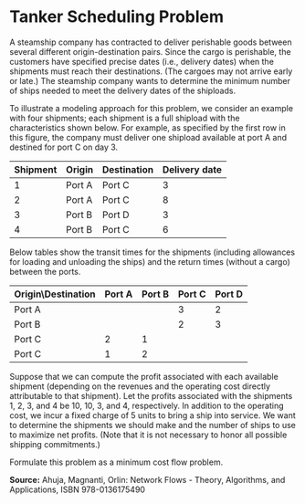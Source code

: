 # Tanker Scheduling Problem

A steamship company has contracted to deliver perishable goods between several
different origin-destination pairs. Since the cargo is perishable, the customers have
specified precise dates (i.e., delivery dates) when the shipments must reach their
destinations. (The cargoes may not arrive early or late.) The steamship company
wants to determine the minimum number of ships needed to meet the delivery dates
of the shiploads.

To illustrate a modeling approach for this problem, we consider an example
with four shipments; each shipment is a full shipload with the characteristics shown
below. For example, as specified by the first row in this figure, the company must deliver one shipload available at port A and destined for port C on day 3. 

| Shipment | Origin | Destination | Delivery date |
|----------|--------|-------------|---------------|
|     1    | Port A |   Port C    |       3       |
|     2    | Port A |   Port C    |       8       |
|     3    | Port B |   Port D    |       3       |
|     4    | Port B |   Port C    |       6       |


Below tables show the transit times for the shipments (including allowances for
loading and unloading the ships) and the return times (without a cargo) between the
ports.

| Origin\Destination | Port A | Port B | Port C | Port D |
|--------------------|--------|--------|--------|--------|
|             Port A |        |        |      3 |      2 |
|             Port B |        |        |      2 |      3 |
|             Port C |      2 |      1 |        |        |
|             Port C |      1 |      2 |        |        |


Suppose that we can compute the profit associated with each available shipment (depending on the revenues and the operating cost directly attributable to that shipment). Let the profits associated with the shipments 1, 2, 3, and 4 be 10, 10, 3, and 4, respectively. In addition to the operating cost, we incur a fixed charge of 5 units to bring a ship into service. We want to determine the shipments we should make and the number of ships to use to maximize net profits. (Note that it is not necessary to honor all possible shipping commitments.) 

Formulate this problem as a minimum cost flow problem.

**Source:** Ahuja, Magnanti, Orlin: Network Flows - Theory, Algorithms, and Applications, ISBN 978-0136175490

